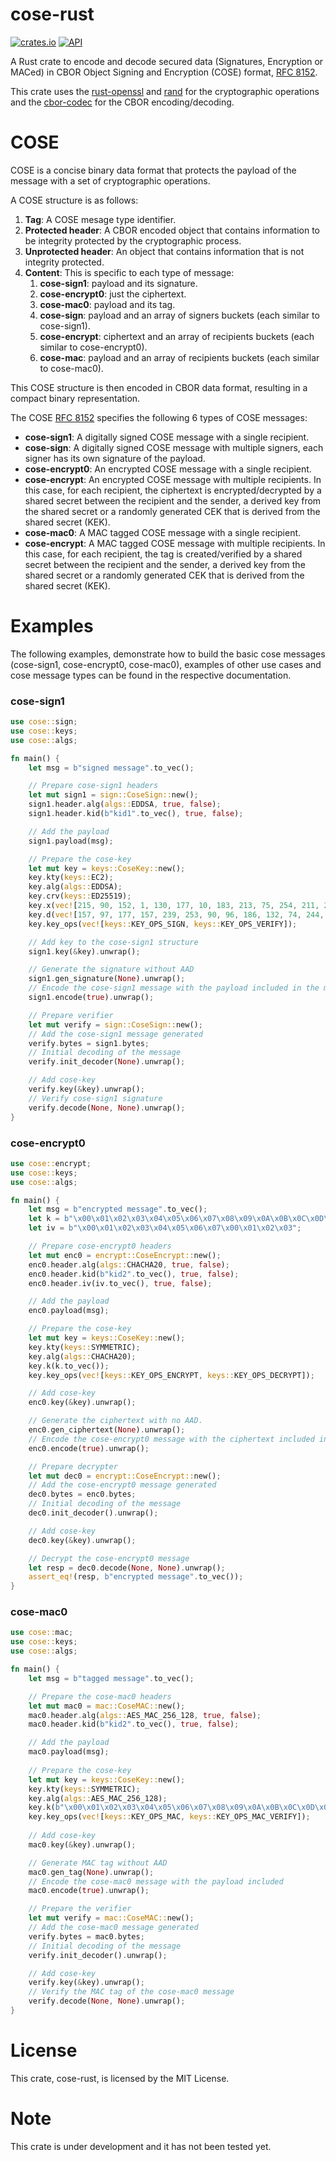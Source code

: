 # cose-rust

[![crates.io](https://img.shields.io/crates/v/cose-rust.svg)](https://crates.io/crates/cose-rust) [![API](https://docs.rs/cose-rust/badge.svg)](https://docs.rs/cose-rust)

A Rust crate to encode and decode secured data (Signatures, Encryption or MACed) in CBOR Object Signing and Encryption (COSE) format, [RFC 8152](https://tools.ietf.org/html/rfc8152).

This crate uses the [rust-openssl](https://github.com/sfackler/rust-openssl) and [rand](https://github.com/rust-random/rand) for the cryptographic operations and the [cbor-codec](https://gitlab.com/twittner/cbor-codec) for the CBOR encoding/decoding.

# COSE 

COSE is a concise binary data format that protects the payload of the message with a set of cryptographic operations.

A COSE structure is as follows:
 1. **Tag**: A COSE mesage type identifier.
 2. **Protected header**: A CBOR encoded object that contains information to be integrity protected by the cryptographic process.  
 3. **Unprotected header**: An object that contains information that is not integrity protected. 
 4. **Content**: This is specific to each type of message:
    1. **cose-sign1**: payload and its signature. 
    3. **cose-encrypt0**: just the ciphertext.
    2. **cose-mac0**: payload and its tag. 
    4. **cose-sign**: payload and an array of signers buckets (each similar to cose-sign1).
    5. **cose-encrypt**: ciphertext and an array of recipients buckets (each similar to cose-encrypt0).
    6. **cose-mac**: payload and an array of recipients buckets (each similar to cose-mac0).

This COSE structure is then encoded in CBOR data format, resulting in a compact binary representation.

The COSE [RFC 8152](https://tools.ietf.org/html/rfc8152) specifies the following 6 types of COSE messages:

- **cose-sign1**: A digitally signed COSE message with a single recipient.
- **cose-sign**: A digitally signed COSE message with multiple signers, each signer has its own signature of the payload.
- **cose-encrypt0**: An encrypted COSE message with a single recipient.
- **cose-encrypt**: An encrypted COSE message with multiple recipients. In this case, for each recipient, the ciphertext is encrypted/decrypted by a shared secret between the recipient and the sender, a derived key from the shared secret or a randomly generated CEK that is derived from the shared secret (KEK).
- **cose-mac0**: A MAC tagged COSE message with a single recipient.
- **cose-encrypt**: A MAC tagged COSE message with multiple recipients. In this case, for each recipient, the tag is created/verified by a shared secret between the recipient and the sender, a derived key from the shared secret or a randomly generated CEK that is derived from the shared secret (KEK).

# Examples

The following examples, demonstrate how to build the basic cose messages (cose-sign1, cose-encrypt0, cose-mac0), examples of other use cases and cose message types
can be found in the respective documentation.

### cose-sign1

```rust
use cose::sign;
use cose::keys;
use cose::algs;

fn main() {
    let msg = b"signed message".to_vec();

    // Prepare cose-sign1 headers
    let mut sign1 = sign::CoseSign::new();
    sign1.header.alg(algs::EDDSA, true, false);
    sign1.header.kid(b"kid1".to_vec(), true, false);

    // Add the payload
    sign1.payload(msg);

    // Prepare the cose-key
    let mut key = keys::CoseKey::new();
    key.kty(keys::EC2);
    key.alg(algs::EDDSA);
    key.crv(keys::ED25519);
    key.x(vec![215, 90, 152, 1, 130, 177, 10, 183, 213, 75, 254, 211, 201, 100, 7, 58, 14, 225, 114, 243, 218, 166, 35, 37, 175, 2, 26, 104, 247, 7, 81, 26]);
    key.d(vec![157, 97, 177, 157, 239, 253, 90, 96, 186, 132, 74, 244, 146, 236, 44, 196, 68, 73, 197, 105, 123, 50, 105, 25, 112, 59, 172, 3, 28, 174, 127, 96]);
    key.key_ops(vec![keys::KEY_OPS_SIGN, keys::KEY_OPS_VERIFY]);

    // Add key to the cose-sign1 structure
    sign1.key(&key).unwrap();

    // Generate the signature without AAD
    sign1.gen_signature(None).unwrap();
    // Encode the cose-sign1 message with the payload included in the message
    sign1.encode(true).unwrap();

    // Prepare verifier
    let mut verify = sign::CoseSign::new();
    // Add the cose-sign1 message generated
    verify.bytes = sign1.bytes;
    // Initial decoding of the message
    verify.init_decoder(None).unwrap();

    // Add cose-key
    verify.key(&key).unwrap();
    // Verify cose-sign1 signature
    verify.decode(None, None).unwrap();
}
```

### cose-encrypt0

```rust
use cose::encrypt;
use cose::keys;
use cose::algs;

fn main() {
    let msg = b"encrypted message".to_vec();
    let k = b"\x00\x01\x02\x03\x04\x05\x06\x07\x08\x09\x0A\x0B\x0C\x0D\x0E\x0F\x00\x01\x02\x03\x04\x05\x06\x07\x08\x09\x0A\x0B\x0C\x0D\x0E\x0F";
    let iv = b"\x00\x01\x02\x03\x04\x05\x06\x07\x00\x01\x02\x03";

    // Prepare cose-encrypt0 headers
    let mut enc0 = encrypt::CoseEncrypt::new();
    enc0.header.alg(algs::CHACHA20, true, false);
    enc0.header.kid(b"kid2".to_vec(), true, false);
    enc0.header.iv(iv.to_vec(), true, false);

    // Add the payload
    enc0.payload(msg);

    // Prepare the cose-key
    let mut key = keys::CoseKey::new();
    key.kty(keys::SYMMETRIC);
    key.alg(algs::CHACHA20);
    key.k(k.to_vec());
    key.key_ops(vec![keys::KEY_OPS_ENCRYPT, keys::KEY_OPS_DECRYPT]);

    // Add cose-key
    enc0.key(&key).unwrap();

    // Generate the ciphertext with no AAD.
    enc0.gen_ciphertext(None).unwrap();
    // Encode the cose-encrypt0 message with the ciphertext included in the message
    enc0.encode(true).unwrap();

    // Prepare decrypter
    let mut dec0 = encrypt::CoseEncrypt::new();
    // Add the cose-encrypt0 message generated
    dec0.bytes = enc0.bytes;
    // Initial decoding of the message
    dec0.init_decoder().unwrap();

    // Add cose-key
    dec0.key(&key).unwrap();

    // Decrypt the cose-encrypt0 message
    let resp = dec0.decode(None, None).unwrap();
    assert_eq!(resp, b"encrypted message".to_vec());
}

```

### cose-mac0

```rust
use cose::mac;
use cose::keys;
use cose::algs;

fn main() {
    let msg = b"tagged message".to_vec();

    // Prepare the cose-mac0 headers
    let mut mac0 = mac::CoseMAC::new();
    mac0.header.alg(algs::AES_MAC_256_128, true, false);
    mac0.header.kid(b"kid2".to_vec(), true, false);

    // Add the payload
    mac0.payload(msg);
     
    // Prepare the cose-key
    let mut key = keys::CoseKey::new();
    key.kty(keys::SYMMETRIC);
    key.alg(algs::AES_MAC_256_128);
    key.k(b"\x00\x01\x02\x03\x04\x05\x06\x07\x08\x09\x0A\x0B\x0C\x0D\x0E\x0F\x00\x01\x02\x03\x04\x05\x06\x07\x08\x09\x0A\x0B\x0C\x0D\x0E\x0F".to_vec());
    key.key_ops(vec![keys::KEY_OPS_MAC, keys::KEY_OPS_MAC_VERIFY]);
    
    // Add cose-key
    mac0.key(&key).unwrap();

    // Generate MAC tag without AAD
    mac0.gen_tag(None).unwrap();
    // Encode the cose-mac0 message with the payload included
    mac0.encode(true).unwrap();

    // Prepare the verifier
    let mut verify = mac::CoseMAC::new();
    // Add the cose-mac0 message generated
    verify.bytes = mac0.bytes;
    // Initial decoding of the message
    verify.init_decoder().unwrap();

    // Add cose-key
    verify.key(&key).unwrap();
    // Verify the MAC tag of the cose-mac0 message
    verify.decode(None, None).unwrap();
}
```

# License

This crate, cose-rust, is licensed by the MIT License.

# Note

This crate is under development and it has not been tested yet.
